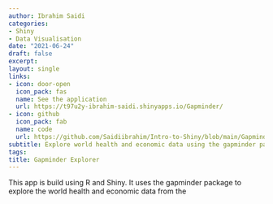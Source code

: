 ```yaml
---
author: Ibrahim Saidi
categories:
- Shiny
- Data Visualisation
date: "2021-06-24"
draft: false
excerpt: 
layout: single
links:
- icon: door-open
  icon_pack: fas
  name: See the application
  url: https://t97u2y-ibrahim-saidi.shinyapps.io/Gapminder/
- icon: github
  icon_pack: fab
  name: code
  url: https://github.com/Saidiibrahim/Intro-to-Shiny/blob/main/Gapminder/App.R
subtitle: Explore world health and economic data using the gapminder package
tags:
title: Gapminder Explorer
---
```


This app is build using R and Shiny. It uses the gapminder package to explore the world health and economic data from the 
